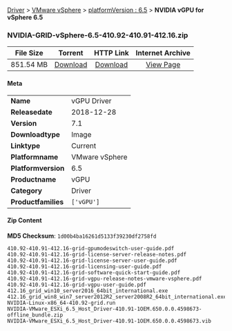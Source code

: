 
[Driver](/README.md)  >  [VMware vSphere](/index/Driver/VMware_vSphere.md)  >  [platformVersion : 6.5](/index/Driver/VMware_vSphere/6.5.md)  >  **NVIDIA vGPU for vSphere 6.5**


### NVIDIA-GRID-vSphere-6.5-410.92-410.91-412.16.zip

| **File Size** | **Torrent**  | **HTTP Link** | **Internet Archive** |
|:-------------:|:------------:|:-------------:|:--------------------:|
| 851.54 MB |  [Download](https://archive.org/download/nvgpu_NVIDIA-GRID-vSphere-6.5-410.92-410.91-412.16.zip_tnz0zrc0/nvgpu_NVIDIA-GRID-vSphere-6.5-410.92-410.91-412.16.zip_tnz0zrc0_archive.torrent)       | [Download](https://archive.org/compress/nvgpu_NVIDIA-GRID-vSphere-6.5-410.92-410.91-412.16.zip_tnz0zrc0) | [View Page](https://archive.org/details/nvgpu_NVIDIA-GRID-vSphere-6.5-410.92-410.91-412.16.zip_tnz0zrc0)       |

#### Meta

<table>
<tr><td><strong>Name</strong></td><td>vGPU Driver</td></tr>
<tr><td><strong>Releasedate</strong></td><td>2018-12-28</td></tr>
<tr><td><strong>Version</strong></td><td>7.1</td></tr>
<tr><td><strong>Downloadtype</strong></td><td>Image</td></tr>
<tr><td><strong>Linktype</strong></td><td>Current</td></tr>
<tr><td><strong>Platformname</strong></td><td>VMware vSphere</td></tr>
<tr><td><strong>Platformversion</strong></td><td>6.5</td></tr>
<tr><td><strong>Productname</strong></td><td>vGPU</td></tr>
<tr><td><strong>Category</strong></td><td>Driver</td></tr>
<tr><td><strong>Productfamilies</strong></td><td><code>['vGPU']</code></td></tr>
</table>

#### Zip Content

**MD5 Checksum**: `1d00b4ba16261d5133f39230df2758fd`

```text
410.92-410.91-412.16-grid-gpumodeswitch-user-guide.pdf
410.92-410.91-412.16-grid-license-server-release-notes.pdf
410.92-410.91-412.16-grid-license-server-user-guide.pdf
410.92-410.91-412.16-grid-licensing-user-guide.pdf
410.92-410.91-412.16-grid-software-quick-start-guide.pdf
410.92-410.91-412.16-grid-vgpu-release-notes-vmware-vsphere.pdf
410.92-410.91-412.16-grid-vgpu-user-guide.pdf
412.16_grid_win10_server2016_64bit_international.exe
412.16_grid_win8_win7_server2012R2_server2008R2_64bit_international.exe
NVIDIA-Linux-x86_64-410.92-grid.run
NVIDIA-VMware_ESXi_6.5_Host_Driver-410.91-1OEM.650.0.0.4598673-offline_bundle.zip
NVIDIA-VMware_ESXi_6.5_Host_Driver-410.91-1OEM.650.0.0.4598673.vib
```
